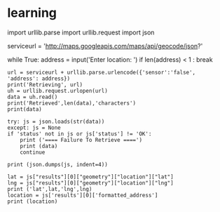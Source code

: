 # learning

import urllib.parse
import urllib.request
import json

serviceurl = 'http://maps.googleapis.com/maps/api/geocode/json?'

while True:
    address = input('Enter location: ')
    if len(address) < 1 : break

    url = serviceurl + urllib.parse.urlencode({'sensor':'false', 'address': address})
    print('Retrieving', url)
    uh = urllib.request.urlopen(url)
    data = uh.read()
    print('Retrieved',len(data),'characters')
    print(data)

    try: js = json.loads(str(data))
    except: js = None
    if 'status' not in js or js['status'] != 'OK':
        print ('==== Failure To Retrieve ====')
        print (data)
        continue

    print (json.dumps(js, indent=4))

    lat = js["results"][0]["geometry"]["location"]["lat"]
    lng = js["results"][0]["geometry"]["location"]["lng"]
    print ('lat',lat,'lng',lng)
    location = js['results'][0]['formatted_address']
    print (location)
